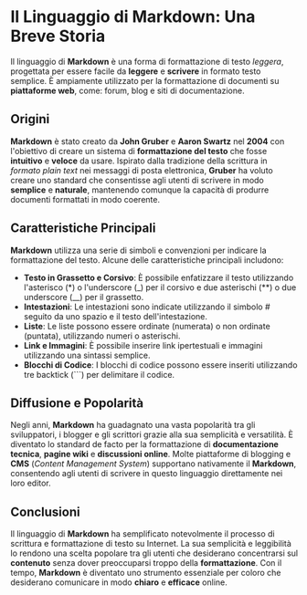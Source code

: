 <!-- @format -->

# Il Linguaggio di Markdown: Una Breve Storia

Il linguaggio di **Markdown** è una forma di formattazione di testo _leggera_, progettata per essere facile da **leggere** e **scrivere** in formato testo semplice. È ampiamente utilizzato per la formattazione di documenti su **piattaforme web**, come: forum, blog e siti di documentazione.

## Origini

**Markdown** è stato creato da **John Gruber** e **Aaron Swartz** nel **2004** con l'obiettivo di creare un sistema di **formattazione del testo** che fosse **intuitivo** e **veloce** da usare. Ispirato dalla tradizione della scrittura in _formato plain text_ nei messaggi di posta elettronica, **Gruber** ha voluto creare uno standard che consentisse agli utenti di scrivere in modo **semplice** e **naturale**, mantenendo comunque la capacità di produrre documenti formattati in modo coerente.

## Caratteristiche Principali

**Markdown** utilizza una serie di simboli e convenzioni per indicare la formattazione del testo. Alcune delle caratteristiche principali includono:

- **Testo in Grassetto e Corsivo**: È possibile enfatizzare il testo utilizzando l'asterisco (\*) o l'underscore (\_) per il corsivo e due asterischi (\*\*) o due underscore (\_\_) per il grassetto.
- **Intestazioni**: Le intestazioni sono indicate utilizzando il simbolo # seguito da uno spazio e il testo dell'intestazione.
- **Liste**: Le liste possono essere ordinate (numerata) o non ordinate (puntata), utilizzando numeri o asterischi.
- **Link e Immagini**: È possibile inserire link ipertestuali e immagini utilizzando una sintassi semplice.
- **Blocchi di Codice**: I blocchi di codice possono essere inseriti utilizzando tre backtick (\`\`\`) per delimitare il codice.

## Diffusione e Popolarità

Negli anni, **Markdown** ha guadagnato una vasta popolarità tra gli sviluppatori, i blogger e gli scrittori grazie alla sua semplicità e versatilità. È diventato lo standard de facto per la formattazione di **documentazione tecnica**, **pagine wiki** e **discussioni online**. Molte piattaforme di blogging e **CMS** (_Content Management System_) supportano nativamente il **Markdown**, consentendo agli utenti di scrivere in questo linguaggio direttamente nei loro editor.

## Conclusioni

Il linguaggio di **Markdown** ha semplificato notevolmente il processo di scrittura e formattazione di testo su Internet. La sua semplicità e leggibilità lo rendono una scelta popolare tra gli utenti che desiderano concentrarsi sul **contenuto** senza dover preoccuparsi troppo della **formattazione**. Con il tempo, **Markdown** è diventato uno strumento essenziale per coloro che desiderano comunicare in modo **chiaro** e **efficace** online.
